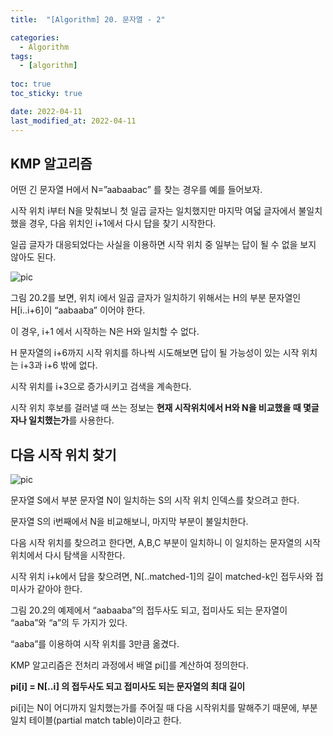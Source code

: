 ```yaml
---
title:  "[Algorithm] 20. 문자열 - 2"

categories:
  - Algorithm
tags:
  - [algorithm]
  
toc: true
toc_sticky: true

date: 2022-04-11
last_modified_at: 2022-04-11
---
```


## KMP 알고리즘

어떤 긴 문자열 H에서 N=”aabaabac” 를 찾는 경우를 예를 들어보자.

시작 위치 i부터 N을 맞춰보니 첫 일곱 글자는 일치했지만 마지막 여덟 글자에서 불일치 했을 경우, 다음 위치인 i+1에서 다시 답을 찾기 시작한다.

일곱 글자가 대응되었다는 사실을 이용하면 시작 위치 중 일부는 답이 될 수 없을 보지 않아도 된다.

![pic](https://www.notion.so/image/https%3A%2F%2Fs3-us-west-2.amazonaws.com%2Fsecure.notion-static.com%2F87c7805b-dfe8-4a35-a4d3-ca48d2d97203%2FUntitled.png?table=block&id=d8b6b9ea-cfb9-434b-8e8c-6094ee23d562&spaceId=8d1eef48-8220-4816-bedb-bfc1292b9ba6&width=1440&userId=cffe33a7-b80f-40d5-acf1-4a9eb55fae00&cache=v2)

그림 20.2를 보면, 위치 i에서 일곱 글자가 일치하기 위해서는 H의 부분 문자열인 H[i..i+6]이 “aabaaba” 이어야 한다.

이 경우, i+1 에서 시작하는 N은 H와 일치할 수 없다. 

H 문자열의 i+6까지 시작 위치를 하나씩 시도해보면 답이 될 가능성이 있는 시작 위치는 i+3과 i+6 밖에 없다.

시작 위치를 i+3으로 증가시키고 검색을 계속한다.

시작 위치 후보를 걸러낼 때 쓰는 정보는 **현재 시작위치에서 H와 N을 비교했을 때 몇글자나 일치했는가**를 사용한다.

## 다음 시작 위치 찾기

![pic](https://www.notion.so/image/https%3A%2F%2Fs3-us-west-2.amazonaws.com%2Fsecure.notion-static.com%2F87c7805b-dfe8-4a35-a4d3-ca48d2d97203%2FUntitled.png?table=block&id=d8b6b9ea-cfb9-434b-8e8c-6094ee23d562&spaceId=8d1eef48-8220-4816-bedb-bfc1292b9ba6&width=1440&userId=cffe33a7-b80f-40d5-acf1-4a9eb55fae00&cache=v2)

문자열 S에서 부분 문자열 N이 일치하는 S의 시작 위치 인덱스를 찾으려고 한다.

문자열 S의 i번째에서 N을 비교해보니, 마지막 부분이 불일치한다.

다음 시작 위치를 찾으려고 한다면, A,B,C 부분이 일치하니 이 일치하는 문자열의 시작 위치에서 다시 탐색을 시작한다.

시작 위치 i+k에서 답을 찾으려면, N[..matched-1]의 길이 matched-k인 접두사와 접미사가 같아야 한다.

그림 20.2의 예제에서 “aabaaba”의 접두사도 되고, 접미사도 되는 문자열이 “aaba”와 “a”의 두 가지가 있다.

“aaba”를 이용하여 시작 위치를 3만큼 옮겼다.

KMP 알고리즘은 전처리 과정에서 배열 pi[]를 계산하여 정의한다.

**pi[i] = N[..i] 의 접두사도 되고 접미사도 되는 문자열의 최대 길이**

pi[i]는 N이 어디까지 일치했는가를 주어질 때 다음 시작위치를 말해주기 때문에, 부분 일치 테이블(partial match table)이라고 한다.
